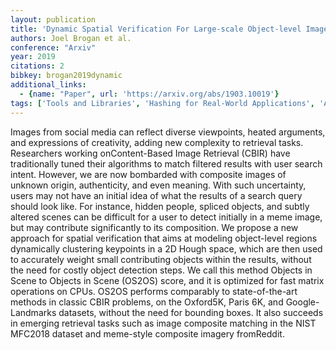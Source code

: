 ```yaml
---
layout: publication
title: 'Dynamic Spatial Verification For Large-scale Object-level Image Retrieval'
authors: Joel Brogan et al.
conference: "Arxiv"
year: 2019
citations: 2
bibkey: brogan2019dynamic
additional_links:
  - {name: "Paper", url: 'https://arxiv.org/abs/1903.10019'}
tags: ['Tools and Libraries', 'Hashing for Real-World Applications', 'Applications']
---
```

Images from social media can reflect diverse viewpoints, heated arguments,
and expressions of creativity, adding new complexity to retrieval tasks.
Researchers working onContent-Based Image Retrieval (CBIR) have traditionally
tuned their algorithms to match filtered results with user search intent.
However, we are now bombarded with composite images of unknown origin,
authenticity, and even meaning. With such uncertainty, users may not have an
initial idea of what the results of a search query should look like. For
instance, hidden people, spliced objects, and subtly altered scenes can be
difficult for a user to detect initially in a meme image, but may contribute
significantly to its composition. We propose a new approach for spatial
verification that aims at modeling object-level regions dynamically clustering
keypoints in a 2D Hough space, which are then used to accurately weight small
contributing objects within the results, without the need for costly object
detection steps. We call this method Objects in Scene to Objects in Scene
(OS2OS) score, and it is optimized for fast matrix operations on CPUs. OS2OS
performs comparably to state-of-the-art methods in classic CBIR problems, on
the Oxford5K, Paris 6K, and Google-Landmarks datasets, without the need for
bounding boxes. It also succeeds in emerging retrieval tasks such as image
composite matching in the NIST MFC2018 dataset and meme-style composite imagery
fromReddit.
